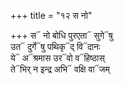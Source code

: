 +++
title = "१२ स नो"

+++
स᳓ नो बोधि पुरएता᳓ सुगे᳓षु  
उत᳓ दुर्गे᳓षु पथिकृ᳓द् वि᳓दानः  
ये᳓ अ᳓श्रमास उर᳓वो व᳓हिष्ठास्  
ते᳓भिर् न इन्द्र अभि᳓ वक्षि वा᳓जम्